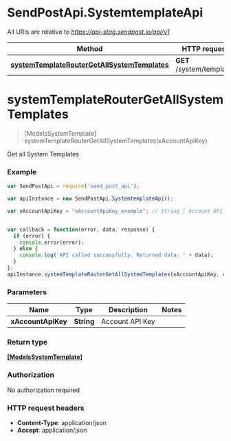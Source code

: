 # SendPostApi.SystemtemplateApi

All URIs are relative to *https://api-stag.sendpost.io/api/v1*

Method | HTTP request | Description
------------- | ------------- | -------------
[**systemTemplateRouterGetAllSystemTemplates**](SystemtemplateApi.md#systemTemplateRouterGetAllSystemTemplates) | **GET** /system/template/ | 


<a name="systemTemplateRouterGetAllSystemTemplates"></a>
# **systemTemplateRouterGetAllSystemTemplates**
> [ModelsSystemTemplate] systemTemplateRouterGetAllSystemTemplates(xAccountApiKey)



Get all System Templates 

### Example
```javascript
var SendPostApi = require('send_post_api');

var apiInstance = new SendPostApi.SystemtemplateApi();

var xAccountApiKey = "xAccountApiKey_example"; // String | Account API Key


var callback = function(error, data, response) {
  if (error) {
    console.error(error);
  } else {
    console.log('API called successfully. Returned data: ' + data);
  }
};
apiInstance.systemTemplateRouterGetAllSystemTemplates(xAccountApiKey, callback);
```

### Parameters

Name | Type | Description  | Notes
------------- | ------------- | ------------- | -------------
 **xAccountApiKey** | **String**| Account API Key | 

### Return type

[**[ModelsSystemTemplate]**](ModelsSystemTemplate.md)

### Authorization

No authorization required

### HTTP request headers

 - **Content-Type**: application/json
 - **Accept**: application/json

